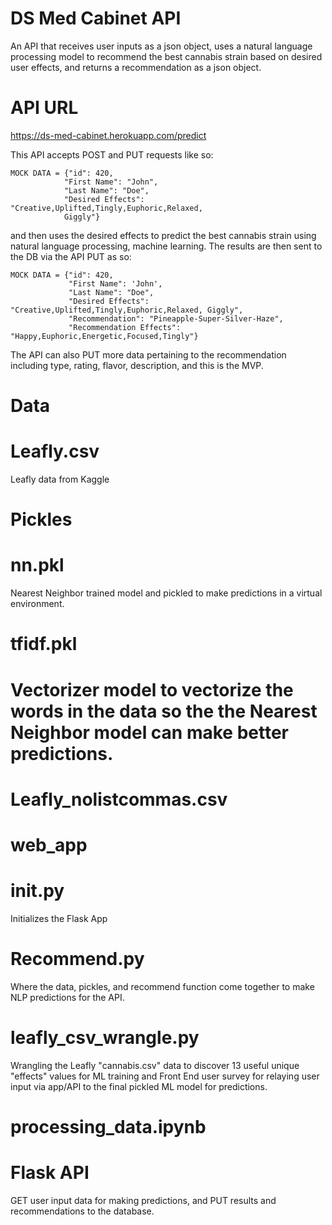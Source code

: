 # DS Med Cabinet API

An API that receives user inputs as a json object, uses a natural language processing model to recommend the best cannabis strain based on desired user effects, and returns a recommendation as a json object.

# API URL

https://ds-med-cabinet.herokuapp.com/predict

This API accepts POST and PUT requests like so:

```
MOCK DATA = {"id": 420, 
            "First Name": "John", 
            "Last Name": "Doe", 
            "Desired Effects": "Creative,Uplifted,Tingly,Euphoric,Relaxed, 
            Giggly"}
```

and then uses the desired effects to predict the best cannabis strain using natural language processing, machine learning. The results are then sent to the DB via the API PUT as so:

```
MOCK DATA = {"id": 420,
             "First Name": 'John',
             "Last Name": "Doe",
             "Desired Effects": "Creative,Uplifted,Tingly,Euphoric,Relaxed, Giggly",
             "Recommendation": "Pineapple-Super-Silver-Haze",
             "Recommendation Effects": "Happy,Euphoric,Energetic,Focused,Tingly"}
```

The API can also PUT more data pertaining to the recommendation including type, rating, flavor, description, and this is the MVP.


# Data


# Leafly.csv


Leafly data from Kaggle



# Pickles

# nn.pkl

Nearest Neighbor trained model and pickled to make predictions in a virtual environment.

# tfidf.pkl

Vectorizer model to vectorize the words in the data so the the Nearest Neighbor model can make better predictions.
=======

# Leafly_nolistcommas.csv



# web_app

# __init__.py

Initializes the Flask App

# Recommend.py


Where the data, pickles, and recommend function come together to make NLP predictions for the API.


# leafly_csv_wrangle.py

Wrangling the Leafly "cannabis.csv" data to discover 13 useful unique "effects" values for ML training and Front End user survey for relaying user input via app/API to the final pickled ML model for predictions.



# processing_data.ipynb


# Flask API

GET user input data for making predictions, and PUT results and recommendations to the database.
